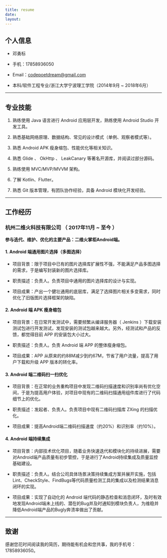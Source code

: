 ```yaml
---
title: resume
date:
layout:
---
```


## 个人信息

- 邓勇标

- 手机：17858936050

- Email：codepoetdream@gmail.com

- 本科/软件工程专业/浙江大学宁波理工学院（2014年9月 ~ 2018年6月）

---

## 专业技能

1. 熟练使用 Java 语言进行 Android 应用层开发，熟练使用 Android Studio 开发工具。

2. 熟悉基础网络原理、数据结构、常见的设计模式（单例、观察者模式等）。

3. 熟悉 Android APK 瘦身缩包、性能优化等相关知识。

4. 熟悉 Glide 、 OkHttp 、 LeakCanary 等著名开源库，并阅读过部分源码。

5. 熟练使用 MVC/MVP/MVVM 架构。

6. 了解 Kotlin、Flutter。

7. 熟悉 Git 版本管理，有团队协作经验，具备 Android 模块化开发经验。

---

## 工作经历

### 杭州二维火科技有限公司 （ 2017年11月 ~ 至今 ）

**参与迭代、维护、优化的主要产品：二维火掌柜Android端。**

#### 1. Android 端通用图片选择（多图选择）

- 项目背景：限于项目中已有的图片选择库扩展性不强，不能满足产品多图选择的需求，于是编写封装新的图片选择库。

- 职责描述：负责人。负责项目中通用的图片选择库的设计与实现。

- 项目成果：产出一个健壮通用的底层库，满足了选择图片相关多变需求，同时优化了旧版图片选择框架的缺陷。

#### 2. Android 端 APK 瘦身缩包

- 项目背景：在日常开发测试中，需要频繁从编译服务器（ Jenkins ）下载安装测试包进行开发测试，发现安装的测试包越来越大。另外，经测试和产品的反馈，都觉得目前 APP 的安装包大小过大。

- 职责描述：负责人。负责 Android 端 APP 的整体瘦身缩包。

- 项目成果：APP 从原来的约88M减少到约67M，节省了用户流量，提高了用户下载和升级 APP 版本的转化率。

#### 3. Android 端二维码扫一扫优化

- 项目背景：在正常的业务重构项目中发现二维码扫描速度和识别率尚有优化空间，于是为提高用户体验，对项目中现有的二维码扫描通用组件库进行了代码细节上的优化。

- 职责描述：发起者、负责人。负责项目中现有二维码扫描库 ZXing 的扫描优化。

- 项目成果：提高Android端二维码扫描速度（约20%）和识别率（约10%）。

#### 4. Android 端持续集成

- 项目背景：内部技术优化项目，随着业务快速迭代和模块化的持续进展，需要对Android端产品质量有初步管控，于是进行了Android持续集成及质量监控基础建设。

- 职责描述：负责人。结合公司具体场景决策持续集成方案并展开实施，包括Lint、CheckStyle、FindBugs等代码质量检测工具的集成以及检测结果消息闭环的实现。

- 项目成果：实现了自动化的 Android 端代码的静态检查和消息闭环，及时有效地发现Android端未上线的、潜在的Bug并及时通知到模块负责人，为维稳并降低Android端产品的Bugly奔溃率做出了贡献。

---

## 致谢

感谢您花时间阅读我的简历，期待能有机会和您共事，我的手机号：17858936050。
